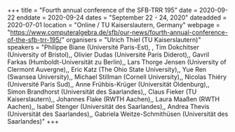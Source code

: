 +++
title = "Fourth annual conference of the SFB-TRR 195"
date = 2020-09-22
enddate = 2020-09-24
dates = "September 22 - 24, 2020"
dateadded = 2020-07-01
location = "Online / TU Kaiserslautern, Germany"
webpage = "https://www.computeralgebra.de/sfb/our-news/fourth-annual-conference-of-the-sfb-trr-195/"
organisers = "Ulrich Thiel (TU Kaiserslautern)"
speakers = "Philippe Biane (Université Paris-Est), , Tim Dokchitser (University of Bristol),, Olivier Dudas (Université Paris Diderot),, Gavril Farkas (Humboldt-Universität zu Berlin),, Lars Thorge Jensen (University of Clermont Auvergne),, Eric Katz (The Ohio State University),, Yue Ren (Swansea University),, Michael Stillman (Cornell University),, Nicolas Thiéry (Université Paris Sud),, Anne Frühbis-Krüger (Universität Oldenburg),, Simon Brandhorst (Universität des Saarlandes),, Claus Fieker (TU Kaiserslautern),, Johannes Flake (RWTH Aachen),, Laura Maaßen (RWTH Aachen),, Isabel Stenger (Universität des Saarlandes),, Andrea Thevis (Universität des Saarlandes),, Gabriela Weitze-Schmithüsen (Universität des Saarlandes)"
+++
